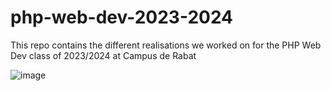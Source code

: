 # php-web-dev-2023-2024
This repo contains the different realisations we worked on for the PHP Web Dev class of 2023/2024 at Campus de Rabat

![image](https://github.com/simohamedhdafa/php-web-dev-2023-2024/assets/16125119/34a5a425-45f0-49bb-a10f-9cfa7e2d35d5)

